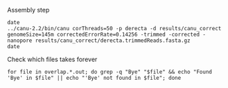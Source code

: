 Assembly step
```
date
../canu-2.2/bin/canu corThreads=50 -p derecta -d results/canu_correct genomeSize=145m correctedErrorRate=0.14256 -trimmed -corrected -nanopore results/canu_correct/derecta.trimmedReads.fasta.gz
date
```

Check which files takes forever
```
for file in overlap.*.out; do grep -q "Bye" "$file" && echo "Found 'Bye' in $file" || echo "'Bye' not found in $file"; done
```
